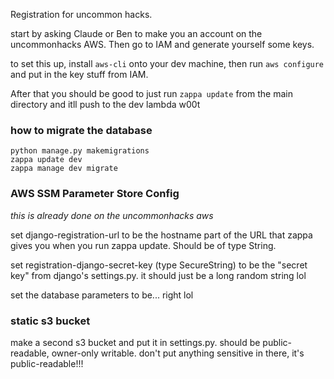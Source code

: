 Registration for uncommon hacks.

start by asking Claude or Ben to make you an account on the uncommonhacks AWS. Then go to IAM and generate yourself some keys.

to set this up, install `aws-cli` onto your dev machine, then run `aws configure` and put in the key stuff from IAM.

After that you should be good to just run `zappa update` from the main directory and itll push to the dev lambda w00t

### how to migrate the database

```
python manage.py makemigrations
zappa update dev
zappa manage dev migrate
```

### AWS SSM Parameter Store Config

*this is already done on the uncommonhacks aws*

set django-registration-url to be the hostname part of the URL that zappa gives you when you run zappa update. Should be of type String.

set registration-django-secret-key (type SecureString) to be the "secret key" from django's settings.py. it should just be a long random string lol

set the database parameters to be... right lol

### static s3 bucket

make a second s3 bucket and put it in settings.py. should be public-readable, owner-only writable. don't put anything sensitive in there, it's public-readable!!!
